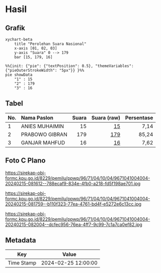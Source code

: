 # Hasil

## Grafik

```mermaid
xychart-beta
    title "Perolehan Suara Nasional"
    x-axis [01, 02, 03]
    y-axis "Suara" 0 --> 179
    bar [15, 179, 16]
```

```mermaid
%%{init: {"pie": {"textPosition": 0.5}, "themeVariables": {"pieOuterStrokeWidth": "5px"}} }%%
pie showData
    "1" : 15
    "2" : 179
    "3" : 16
```

## Tabel

| No. | Nama Paslon    | Suara | Suara (raw) | Persentase |
|:--- |:-------------- | -----:| -----------:| ----------:|
| 1   | ANIES MUHAIMIN | 15    | [15][p-1]   | 7,14       |
| 2   | PRABOWO GIBRAN | 179   | [179][p-2]  | 85,24      |
| 3   | GANJAR MAHFUD  | 16    | [16][p-3]   | 7,62       |


[p-1]: https://github.com/gigit-pemilu/pemilu-2024/blob/main/pilpres/hitung-suara/sub/96-papua-barat-daya/sub/71-kota-sorong/sub/04-sorong-kepulauan/sub/1004-raam/sub/004-tps/sub/paslon-1.txt
[p-2]: https://github.com/gigit-pemilu/pemilu-2024/blob/main/pilpres/hitung-suara/sub/96-papua-barat-daya/sub/71-kota-sorong/sub/04-sorong-kepulauan/sub/1004-raam/sub/004-tps/sub/paslon-2.txt
[p-3]: https://github.com/gigit-pemilu/pemilu-2024/blob/main/pilpres/hitung-suara/sub/96-papua-barat-daya/sub/71-kota-sorong/sub/04-sorong-kepulauan/sub/1004-raam/sub/004-tps/sub/paslon-3.txt

## Foto C Plano

https://sirekap-obj-formc.kpu.go.id/8229/pemilu/ppwp/96/71/04/10/04/9671041004004-20240215-081612--788ecaf9-834e-4fb0-a218-fd5f198ae701.jpg

https://sirekap-obj-formc.kpu.go.id/8229/pemilu/ppwp/96/71/04/10/04/9671041004004-20240215-081759--b110f323-77ea-4761-bd4f-e5272e6c13cc.jpg

https://sirekap-obj-formc.kpu.go.id/8229/pemilu/ppwp/96/71/04/10/04/9671041004004-20240215-082004--dcfec956-76ea-4ff7-9c99-7c1a7ca0ef82.jpg


## Metadata

| Key        | Value               |
| ---------- | ------------------- |
| Time Stamp | 2024-02-25 12:00:00 |



